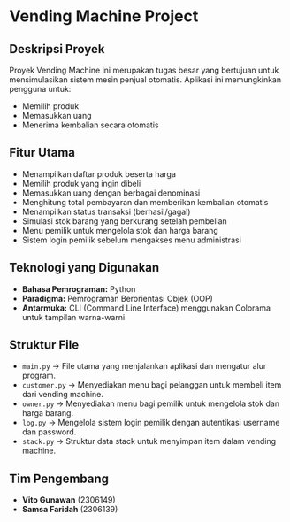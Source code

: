 # Vending Machine Project

## Deskripsi Proyek
Proyek Vending Machine ini merupakan tugas besar yang bertujuan untuk mensimulasikan sistem mesin penjual otomatis. Aplikasi ini memungkinkan pengguna untuk:
- Memilih produk
- Memasukkan uang
- Menerima kembalian secara otomatis

## Fitur Utama
- Menampilkan daftar produk beserta harga
- Memilih produk yang ingin dibeli
- Memasukkan uang dengan berbagai denominasi
- Menghitung total pembayaran dan memberikan kembalian otomatis
- Menampilkan status transaksi (berhasil/gagal)
- Simulasi stok barang yang berkurang setelah pembelian
- Menu pemilik untuk mengelola stok dan harga barang
- Sistem login pemilik sebelum mengakses menu administrasi

## Teknologi yang Digunakan
- **Bahasa Pemrograman:** Python
- **Paradigma:** Pemrograman Berorientasi Objek (OOP)
- **Antarmuka:** CLI (Command Line Interface) menggunakan Colorama untuk tampilan warna-warni

## Struktur File
- `main.py` → File utama yang menjalankan aplikasi dan mengatur alur program.
- `customer.py` → Menyediakan menu bagi pelanggan untuk membeli item dari vending machine.
- `owner.py` → Menyediakan menu bagi pemilik untuk mengelola stok dan harga barang.
- `log.py` → Mengelola sistem login pemilik dengan autentikasi username dan password.
- `stack.py` → Struktur data stack untuk menyimpan item dalam vending machine.

## Tim Pengembang
- **Vito Gunawan** (2306149)
- **Samsa Faridah** (2306139)
